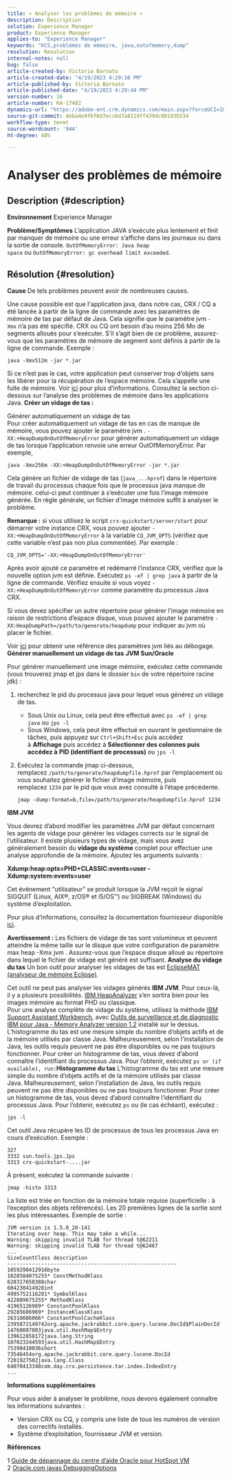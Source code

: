 ```yaml
---
title: « Analyser les problèmes de mémoire »
description: Description
solution: Experience Manager
product: Experience Manager
applies-to: "Experience Manager"
keywords: "KCS,problèmes de mémoire, java,outofmemory,dump"
resolution: Resolution
internal-notes: null
bug: false
article-created-by: Victoria Barnato
article-created-date: "4/19/2023 4:29:10 PM"
article-published-by: Victoria Barnato
article-published-date: "4/19/2023 4:29:44 PM"
version-number: 16
article-number: KA-17482
dynamics-url: "https://adobe-ent.crm.dynamics.com/main.aspx?forceUCI=1&pagetype=entityrecord&etn=knowledgearticle&id=8431164b-cfde-ed11-a7c7-6045bd006079"
source-git-commit: deba4e9f6f0d7ecc6d7a8119ff439dc00183b534
workflow-type: tm+mt
source-wordcount: '944'
ht-degree: 48%

---
```


# Analyser des problèmes de mémoire

## Description {#description}

<b>Environnement</b>
Experience Manager


<b>Problème/Symptômes</b>
L’application JAVA s’exécute plus lentement et finit par manquer de mémoire ou une erreur s’affiche dans les journaux ou dans la sortie de console. `OutOfMemoryError: Java heap space` ou `OutOfMemoryError: gc overhead limit exceeded`.


## Résolution {#resolution}

<b>Cause</b>
De tels problèmes peuvent avoir de nombreuses causes.

Une cause possible est que l&#39;application java, dans notre cas, CRX / CQ a été lancée à partir de la ligne de commande avec les paramètres de mémoire de tas par défaut de Java. Cela signifie que le paramètre jvm `-Xmx` n’a pas été spécifié. CRX ou CQ ont besoin d’au moins 256 Mo de segments alloués pour s’exécuter. S’il s’agit bien de ce problème, assurez-vous que les paramètres de mémoire de segment sont définis à partir de la ligne de commande. Exemple :


```
java -Xmx512m -jar *.jar
```


Si ce n’est pas le cas, votre application peut conserver trop d’objets sans les libérer pour la récupération de l’espace mémoire. Cela s’appelle une fuite de mémoire. Voir [ici](https://docs.oracle.com/javase/7/docs/webnotes/tsg/TSG-VM/html/memleaks.html) pour plus d’informations. Consultez la section ci-dessous sur l’analyse des problèmes de mémoire dans les applications Java.
<b>Créer un vidage de tas :</b>

Générer automatiquement un vidage de tas<br>
Pour créer automatiquement un vidage de tas en cas de manque de mémoire, vous pouvez ajouter le paramètre jvm . `-XX:+HeapDumpOnOutOfMemoryError` pour générer automatiquement un vidage de tas lorsque l’application renvoie une erreur OutOfMemoryError. Par exemple,


```
java -Xmx256m -XX:+HeapDumpOnOutOfMemoryError -jar *.jar
```


Cela génère un fichier de vidage de tas (`java_...hprof`) dans le répertoire de travail du processus chaque fois que le processus java manque de mémoire. celui-ci peut continuer à s’exécuter une fois l’image mémoire générée. En règle générale, un fichier d’image mémoire suffit à analyser le problème.

<b>Remarque :</b> si vous utilisez le script `crx-quickstart/server/start` pour démarrer votre instance CRX, vous pouvez ajouter `-XX:+HeapDumpOnOutOfMemoryError` à la variable `CQ_JVM_OPTS` (vérifiez que cette variable n’est pas non plus commentée). Par exemple :


```
CQ_JVM_OPTS='-XX:+HeapDumpOnOutOfMemoryError'
```


Après avoir ajouté ce paramètre et redémarré l’instance CRX, vérifiez que la nouvelle option jvm est définie. Exécutez `ps -ef | grep java` à partir de la ligne de commande. Vérifiez ensuite si vous voyez `-XX:+HeapDumpOnOutOfMemoryError` comme paramètre du processus Java CRX.

Si vous devez spécifier un autre répertoire pour générer l’image mémoire en raison de restrictions d’espace disque, vous pouvez ajouter le paramètre `-XX:HeapDumpPath=/path/to/generate/heapdump` pour indiquer au jvm où placer le fichier.

Voir [ici](https://www.oracle.com/java/technologies/javase/vmoptions-jsp.html#DebuggingOptions) pour obtenir une référence des paramètres jvm liés au débogage.
<b>Générer manuellement un vidage de tas</b>
<b>JVM Sun/Oracle</b>

Pour générer manuellement une image mémoire, exécutez cette commande (vous trouverez jmap et jps dans le dossier `bin` de votre répertoire racine jdk) :

1. recherchez le pid du processus java pour lequel vous générez un vidage de tas.
   - Sous Unix ou Linux, cela peut être effectué avec `ps -ef | grep java` ou `jps -l`
   - Sous Windows, cela peut être effectué en ouvrant le gestionnaire de tâches, puis appuyez sur `Ctrl+Shift+Esc` puis accédez à <b>Affichage</b> puis accédez à <b>Sélectionner des colonnes </b><b>puis accédez à</b> <b>PID (identifiant de processus)</b> ou `jps -l`
2. Exécutez la commande jmap ci-dessous, remplacez `/path/to/generate/heapdumpfile.hprof` par l’emplacement où vous souhaitez générer le fichier d’image mémoire, puis remplacez `1234` par le pid que vous avez consulté à l’étape précédente.

   ```
   jmap -dump:format=b,file=/path/to/generate/heapdumpfile.hprof 1234
   ```


<b>IBM JVM</b>

Vous devrez d’abord modifier les paramètres JVM par défaut concernant les agents de vidage pour générer les vidages corrects sur le signal de l’utilisateur. Il existe plusieurs types de vidage, mais vous avez généralement besoin du <b>vidage du système</b> complet pour effectuer une analyse approfondie de la mémoire. Ajoutez les arguments suivants :

<b>Xdump:heap:opts=PHD+CLASSIC:events=user -Xdump:system:events=user</b>

Cet événement &quot;utilisateur&quot; se produit lorsque la JVM reçoit le signal SIGQUIT (Linux, AIX®, z/OS® et i5/OS™) ou SIGBREAK (Windows) du système d’exploitation.

Pour plus d’informations, consultez la documentation fournisseur disponible [ici](https://www.ibm.com/docs/en/sdk-java-technology?topic=SSYKE2/earlier_releases/earlier_releases.html).

<b>Avertissement :</b> Les fichiers de vidage de tas sont volumineux et peuvent atteindre la même taille sur le disque que votre configuration de paramètre max heap -Xmx jvm . Assurez-vous que l’espace disque alloué au répertoire dans lequel le fichier de vidage est généré est suffisant.
<b>Analyse du vidage du tas</b>
Un bon outil pour analyser les vidages de tas est [EclipseMAT (analyseur de mémoire Eclipse)](https://www.eclipse.org/mat/).

Cet outil ne peut pas analyser les vidages générés <b>IBM JVM</b>. Pour ceux-là, il y a plusieurs possibilités. [IBM HeapAnalyzer](https://www.ibm.com/support/pages/ibm-heapanalyzer) s’en sortira bien pour les images mémoire au format PHD ou classique.
<br>Pour une analyse complète de vidage du système, utilisez la méthode [IBM Support Assistant Workbench](https://www.ibm.com/support/pages/node/718131), avec [Outils de surveillance et de diagnostic IBM pour Java - Memory Analyzer version 1.2](https://www.ibm.com/docs/en/sdk-java-technology/8?topic=SSYKE2_8.0.0/com.ibm.java.80.doc/diag/tools/tool_memoryanalyzer.htm) installé sur le dessus. L’histogramme du tas est une mesure simple du nombre d’objets actifs et de la mémoire utilisés par classe Java. Malheureusement, selon l’installation de Java, les outils requis peuvent ne pas être disponibles ou ne pas toujours fonctionner. Pour créer un histogramme de tas, vous devez d’abord connaître l’identifiant du processus Java. Pour l’obtenir, exécutez `ps or (if available), run:`<b>Histogramme du tas</b>
L’histogramme du tas est une mesure simple du nombre d’objets actifs et de la mémoire utilisés par classe Java. Malheureusement, selon l’installation de Java, les outils requis peuvent ne pas être disponibles ou ne pas toujours fonctionner. Pour créer un histogramme de tas, vous devez d’abord connaître l’identifiant du processus Java. Pour l’obtenir, exécutez `ps` ou (le cas échéant), exécutez :


```
jps -l
```


Cet outil Java récupère les ID de processus de tous les processus Java en cours d’exécution. Exemple :


```
327 
3332 sun.tools.jps.Jps
3313 crx-quickstart-....jar
```


À présent, exécutez la commande suivante :


```
jmap -histo 3313
```


La liste est triée en fonction de la mémoire totale requise (superficielle : à l’exception des objets référencés). Les 20 premières lignes de la sortie sont les plus intéressantes. Exemple de sortie :


```
JVM version is 1.5.0_20-141
Iterating over heap. This may take a while...
Warning: skipping invalid TLAB for thread t@62211
Warning: skipping invalid TLAB for thread t@62467
...
SizeCountClass description
-------------------------------------------------------
1059290412916byte
1028584075255* ConstMethodKlass
628317658388char
604230414928int
4995752116201* SymbolKlass
422089675255* MethodKlass
41965126969* ConstantPoolKlass
29285606969* InstanceKlassKlass
26310086066* ConstantPoolCacheKlass
2395872149742org.apache.jackrabbit.core.query.lucene.DocId$PlainDocId
14760087003java.util.HashMap$Entry
139612858172java.lang.String
107023244593java.util.HashMap$Entry
75398410036short
73546454org.apache.jackrabbit.core.query.lucene.DocId
7201927502java.lang.Class
64070413348com.day.crx.persistence.tar.index.IndexEntry
...
```


<b>Informations supplémentaires</b>

Pour vous aider à analyser le problème, nous devons également connaître les informations suivantes :

- Version CRX ou CQ, y compris une liste de tous les numéros de version des correctifs installés.
- Système d’exploitation, fournisseur JVM et version.


<b>Références</b>

1 [Guide de dépannage du centre d’aide Oracle pour HotSpot VM](https://docs.oracle.com/javase/7/docs/webnotes/tsg/TSG-VM/html/memleaks.html)
2 [Oracle.com javas DebuggingOptions](https://www.oracle.com/java/technologies/javase/vmoptions-jsp.html#DebuggingOptions)
